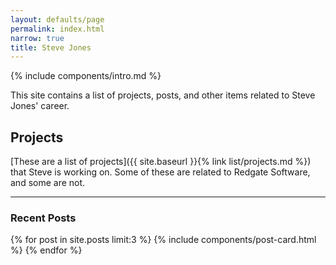 ```yaml
---
layout: defaults/page
permalink: index.html
narrow: true
title: Steve Jones
---
```


{% include components/intro.md %}

This site contains a list of projects, posts, and other items related to Steve Jones' career.

## Projects

[These are a list of projects]({{ site.baseurl }}{% link list/projects.md %}) that Steve is working on. Some of these are related to Redgate Software, and some are not.

<hr />

### Recent Posts

{% for post in site.posts limit:3 %}
{% include components/post-card.html %}
{% endfor %}


